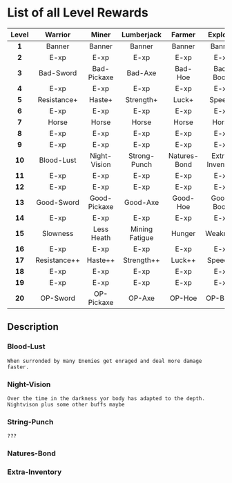 # List of all Level Rewards

| Level  |   Warrior    |    Miner     |   Lumberjack   |    Farmer    |    Explorer     | CHECK |
|:------:|:------------:|:------------:|:--------------:|:------------:|:---------------:|------:|
| **1**  |    Banner    |    Banner    |     Banner     |    Banner    |     Banner      |     X |
| **2**  |     E-xp     |     E-xp     |      E-xp      |     E-xp     |      E-xp       |     X |
| **3**  |  Bad-Sword   | Bad-Pickaxe  |    Bad-Axe     |   Bad-Hoe    |    Bad-Boots    |     - |
| **4**  |     E-xp     |     E-xp     |      E-xp      |     E-xp     |      E-xp       |     X |
| **5**  | Resistance+  |    Haste+    |   Strength+    |    Luck+     |     Speed+      |     X |
| **6**  |     E-xp     |     E-xp     |      E-xp      |     E-xp     |      E-xp       |     X |
| **7**  |    Horse     |    Horse     |     Horse      |    Horse     |      Horse      |     x |
| **8**  |     E-xp     |     E-xp     |      E-xp      |     E-xp     |      E-xp       |     X |
| **9**  |     E-xp     |     E-xp     |      E-xp      |     E-xp     |      E-xp       |     X |
| **10** |  Blood-Lust  | Night-Vision |  Strong-Punch  | Natures-Bond | Extra-Inventory |     - |
| **11** |     E-xp     |     E-xp     |      E-xp      |     E-xp     |      E-xp       |     X |
| **12** |     E-xp     |     E-xp     |      E-xp      |     E-xp     |      E-xp       |     X |
| **13** |  Good-Sword  | Good-Pickaxe |    Good-Axe    |   Good-Hoe   |   Good-Boots    |     - |
| **14** |     E-xp     |     E-xp     |      E-xp      |     E-xp     |      E-xp       |     X |
| **15** |   Slowness   |  Less Heath  | Mining Fatigue |    Hunger    |    Weakness     |     X |
| **16** |     E-xp     |     E-xp     |      E-xp      |     E-xp     |      E-xp       |     X |
| **17** | Resistance++ |   Haste++    |   Strength++   |    Luck++    |     Speed++     |     X |
| **18** |     E-xp     |     E-xp     |      E-xp      |     E-xp     |      E-xp       |     X |
| **19** |     E-xp     |     E-xp     |      E-xp      |     E-xp     |      E-xp       |     X |
| **20** |   OP-Sword   |  OP-Pickaxe  |     OP-Axe     |    OP-Hoe    |    OP-Boots     |     - |

## Description

### Blood-Lust
    When surronded by many Enemies get enraged and deal more damage faster.
### Night-Vision
    Over the time in the darkness yor body has adapted to the depth. Nightvison plus some other buffs maybe
### String-Punch
    ???
### Natures-Bond
    
### Extra-Inventory
